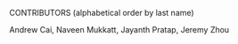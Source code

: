 CONTRIBUTORS (alphabetical order by last name)

Andrew Cai,
Naveen Mukkatt,
Jayanth Pratap,
Jeremy Zhou
